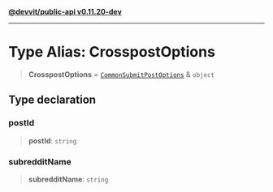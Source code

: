 [**@devvit/public-api v0.11.20-dev**](../../README.md)

---

# Type Alias: CrosspostOptions

> **CrosspostOptions** = [`CommonSubmitPostOptions`](CommonSubmitPostOptions.md) & `object`

## Type declaration

### postId

> **postId**: `string`

### subredditName

> **subredditName**: `string`
